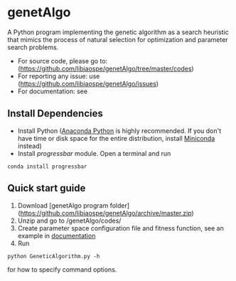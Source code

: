 # genetAlgo

A Python program implementing the genetic algorithm as a search heuristic that mimics the process of natural selection for optimization and parameter search problems. 

- For source code, please go to: (https://github.com/libiaospe/genetAlgo/tree/master/codes)
- For reporting any issue: use (https://github.com/libiaospe/genetAlgo/issues)
- For documentation: see 

## Install Dependencies
- Install Python ([Anaconda Python](https://www.continuum.io/downloads) is highly recommended. If you don't have time or disk space for the entire distribution, install [Miniconda](http://conda.pydata.org/miniconda.html) instead)
- Install *progressbar* module. Open a terminal and run
```
conda install progressbar
```

## Quick start guide
1. Download [genetAlgo program folder] (https://github.com/libiaospe/genetAlgo/archive/master.zip)
2. Unzip and go to /genetAlgo/codes/
3. Create parameter space configuration file and fitness function, see an example in [documentation]()
4. Run 
```
python GeneticAlgorithm.py -h
```
for how to specify command options. 




